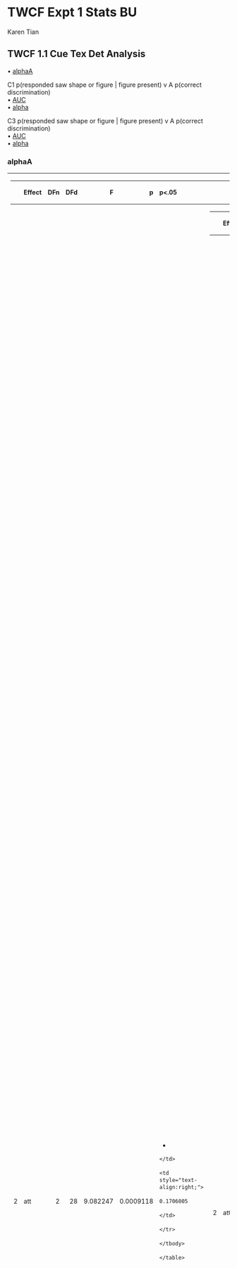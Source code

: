 TWCF Expt 1 Stats BU
================
Karen Tian

## TWCF 1.1 Cue Tex Det Analysis

• [alphaA](#alphaa)

C1 p(responded saw shape or figure | figure present) v A p(correct
discrimination)  
• [AUC](#auc-of-c1va)  
• [alpha](#fitted-alpha-of-C1\(x\))

C3 p(responded saw shape or figure | figure present) v A p(correct
discrimination)  
• [AUC](#auc-of-c3va)  
•
[alpha](#fitted-alpha-of-C3\(x\))

### alphaA

<table class="kable_wrapper">

<tbody>

<tr>

<td>

<table>

<thead>

<tr>

<th style="text-align:left;">

</th>

<th style="text-align:left;">

Effect

</th>

<th style="text-align:right;">

DFn

</th>

<th style="text-align:right;">

DFd

</th>

<th style="text-align:right;">

F

</th>

<th style="text-align:right;">

p

</th>

<th style="text-align:left;">

p\<.05

</th>

<th style="text-align:right;">

ges

</th>

</tr>

</thead>

<tbody>

<tr>

<td style="text-align:left;">

2

</td>

<td style="text-align:left;">

att

</td>

<td style="text-align:right;">

2

</td>

<td style="text-align:right;">

28

</td>

<td style="text-align:right;">

9.082247

</td>

<td style="text-align:right;">

0.0009118

</td>

<td style="text-align:left;">

  - 
    
    </td>
    
    <td style="text-align:right;">
    
    0.1706005
    
    </td>
    
    </tr>
    
    </tbody>
    
    </table>

</td>

<td>

<table>

<thead>

<tr>

<th style="text-align:left;">

</th>

<th style="text-align:left;">

Effect

</th>

<th style="text-align:right;">

W

</th>

<th style="text-align:right;">

p

</th>

<th style="text-align:left;">

p\<.05

</th>

</tr>

</thead>

<tbody>

<tr>

<td style="text-align:left;">

2

</td>

<td style="text-align:left;">

att

</td>

<td style="text-align:right;">

0.053937

</td>

<td style="text-align:right;">

0

</td>

<td style="text-align:left;">

  - 
    
    </td>
    
    </tr>
    
    </tbody>
    
    </table>

</td>

<td>

<table>

<thead>

<tr>

<th style="text-align:left;">

</th>

<th style="text-align:left;">

Effect

</th>

<th style="text-align:right;">

GGe

</th>

<th style="text-align:right;">

p\[GG\]

</th>

<th style="text-align:left;">

p\[GG\]\<.05

</th>

<th style="text-align:right;">

HFe

</th>

<th style="text-align:right;">

p\[HF\]

</th>

<th style="text-align:left;">

p\[HF\]\<.05

</th>

</tr>

</thead>

<tbody>

<tr>

<td style="text-align:left;">

2

</td>

<td style="text-align:left;">

att

</td>

<td style="text-align:right;">

0.513858

</td>

<td style="text-align:right;">

0.0087096

</td>

<td style="text-align:left;">

  - 
    
    </td>
    
    <td style="text-align:right;">
    
    0.5170924
    
    </td>
    
    <td style="text-align:right;">
    
    0.0085781
    
    </td>
    
    <td style="text-align:left;">
    
      - 
        
        </td>
        
        </tr>
        
        </tbody>
        
        </table>

</td>

</tr>

</tbody>

</table>

    ## [1] FALSE

<img src="twcf_expt1.1_stats_files/figure-gfm/alphaA-1.png" style="display: block; margin: auto auto auto 0;" />

### AUC of C1vA

<table class="kable_wrapper">

<tbody>

<tr>

<td>

<table>

<thead>

<tr>

<th style="text-align:left;">

</th>

<th style="text-align:left;">

Effect

</th>

<th style="text-align:right;">

DFn

</th>

<th style="text-align:right;">

DFd

</th>

<th style="text-align:right;">

F

</th>

<th style="text-align:right;">

p

</th>

<th style="text-align:left;">

p\<.05

</th>

<th style="text-align:right;">

ges

</th>

</tr>

</thead>

<tbody>

<tr>

<td style="text-align:left;">

2

</td>

<td style="text-align:left;">

att

</td>

<td style="text-align:right;">

2

</td>

<td style="text-align:right;">

28

</td>

<td style="text-align:right;">

17.31772

</td>

<td style="text-align:right;">

1.27e-05

</td>

<td style="text-align:left;">

  - 
    
    </td>
    
    <td style="text-align:right;">
    
    0.0681751
    
    </td>
    
    </tr>
    
    </tbody>
    
    </table>

</td>

<td>

<table>

<thead>

<tr>

<th style="text-align:left;">

</th>

<th style="text-align:left;">

Effect

</th>

<th style="text-align:right;">

W

</th>

<th style="text-align:right;">

p

</th>

<th style="text-align:left;">

p\<.05

</th>

</tr>

</thead>

<tbody>

<tr>

<td style="text-align:left;">

2

</td>

<td style="text-align:left;">

att

</td>

<td style="text-align:right;">

0.834087

</td>

<td style="text-align:right;">

0.3075203

</td>

<td style="text-align:left;">

</td>

</tr>

</tbody>

</table>

</td>

<td>

<table>

<thead>

<tr>

<th style="text-align:left;">

</th>

<th style="text-align:left;">

Effect

</th>

<th style="text-align:right;">

GGe

</th>

<th style="text-align:right;">

p\[GG\]

</th>

<th style="text-align:left;">

p\[GG\]\<.05

</th>

<th style="text-align:right;">

HFe

</th>

<th style="text-align:right;">

p\[HF\]

</th>

<th style="text-align:left;">

p\[HF\]\<.05

</th>

</tr>

</thead>

<tbody>

<tr>

<td style="text-align:left;">

2

</td>

<td style="text-align:left;">

att

</td>

<td style="text-align:right;">

0.8576969

</td>

<td style="text-align:right;">

4.32e-05

</td>

<td style="text-align:left;">

  - 
    
    </td>
    
    <td style="text-align:right;">
    
    0.9658799
    
    </td>
    
    <td style="text-align:right;">
    
    1.7e-05
    
    </td>
    
    <td style="text-align:left;">
    
      - 
        
        </td>
        
        </tr>
        
        </tbody>
        
        </table>

</td>

</tr>

</tbody>

</table>

    ## [1] FALSE

<img src="twcf_expt1.1_stats_files/figure-gfm/AUC_C1-1.png" style="display: block; margin: auto auto auto 0;" />

### fitted alpha of C1(x)

<table class="kable_wrapper">

<tbody>

<tr>

<td>

<table>

<thead>

<tr>

<th style="text-align:left;">

</th>

<th style="text-align:left;">

Effect

</th>

<th style="text-align:right;">

DFn

</th>

<th style="text-align:right;">

DFd

</th>

<th style="text-align:right;">

F

</th>

<th style="text-align:right;">

p

</th>

<th style="text-align:left;">

p\<.05

</th>

<th style="text-align:right;">

ges

</th>

</tr>

</thead>

<tbody>

<tr>

<td style="text-align:left;">

2

</td>

<td style="text-align:left;">

att

</td>

<td style="text-align:right;">

2

</td>

<td style="text-align:right;">

28

</td>

<td style="text-align:right;">

3.584562

</td>

<td style="text-align:right;">

0.0411103

</td>

<td style="text-align:left;">

  - 
    
    </td>
    
    <td style="text-align:right;">
    
    0.0133264
    
    </td>
    
    </tr>
    
    </tbody>
    
    </table>

</td>

<td>

<table>

<thead>

<tr>

<th style="text-align:left;">

</th>

<th style="text-align:left;">

Effect

</th>

<th style="text-align:right;">

W

</th>

<th style="text-align:right;">

p

</th>

<th style="text-align:left;">

p\<.05

</th>

</tr>

</thead>

<tbody>

<tr>

<td style="text-align:left;">

2

</td>

<td style="text-align:left;">

att

</td>

<td style="text-align:right;">

0.4387247

</td>

<td style="text-align:right;">

0.0047233

</td>

<td style="text-align:left;">

  - 
    
    </td>
    
    </tr>
    
    </tbody>
    
    </table>

</td>

<td>

<table>

<thead>

<tr>

<th style="text-align:left;">

</th>

<th style="text-align:left;">

Effect

</th>

<th style="text-align:right;">

GGe

</th>

<th style="text-align:right;">

p\[GG\]

</th>

<th style="text-align:left;">

p\[GG\]\<.05

</th>

<th style="text-align:right;">

HFe

</th>

<th style="text-align:right;">

p\[HF\]

</th>

<th style="text-align:left;">

p\[HF\]\<.05

</th>

</tr>

</thead>

<tbody>

<tr>

<td style="text-align:left;">

2

</td>

<td style="text-align:left;">

att

</td>

<td style="text-align:right;">

0.640502

</td>

<td style="text-align:right;">

0.0660072

</td>

<td style="text-align:left;">

</td>

<td style="text-align:right;">

0.6767461

</td>

<td style="text-align:right;">

0.062943

</td>

<td style="text-align:left;">

</td>

</tr>

</tbody>

</table>

</td>

</tr>

</tbody>

</table>

    ## [1] FALSE

<img src="twcf_expt1.1_stats_files/figure-gfm/alphaC1-1.png" style="display: block; margin: auto auto auto 0;" />

### AUC of C3vA

<table class="kable_wrapper">

<tbody>

<tr>

<td>

<table>

<thead>

<tr>

<th style="text-align:left;">

</th>

<th style="text-align:left;">

Effect

</th>

<th style="text-align:right;">

DFn

</th>

<th style="text-align:right;">

DFd

</th>

<th style="text-align:right;">

F

</th>

<th style="text-align:right;">

p

</th>

<th style="text-align:left;">

p\<.05

</th>

<th style="text-align:right;">

ges

</th>

</tr>

</thead>

<tbody>

<tr>

<td style="text-align:left;">

2

</td>

<td style="text-align:left;">

att

</td>

<td style="text-align:right;">

2

</td>

<td style="text-align:right;">

28

</td>

<td style="text-align:right;">

7.932289

</td>

<td style="text-align:right;">

0.0018647

</td>

<td style="text-align:left;">

  - 
    
    </td>
    
    <td style="text-align:right;">
    
    0.0156619
    
    </td>
    
    </tr>
    
    </tbody>
    
    </table>

</td>

<td>

<table>

<thead>

<tr>

<th style="text-align:left;">

</th>

<th style="text-align:left;">

Effect

</th>

<th style="text-align:right;">

W

</th>

<th style="text-align:right;">

p

</th>

<th style="text-align:left;">

p\<.05

</th>

</tr>

</thead>

<tbody>

<tr>

<td style="text-align:left;">

2

</td>

<td style="text-align:left;">

att

</td>

<td style="text-align:right;">

0.8419144

</td>

<td style="text-align:right;">

0.3267696

</td>

<td style="text-align:left;">

</td>

</tr>

</tbody>

</table>

</td>

<td>

<table>

<thead>

<tr>

<th style="text-align:left;">

</th>

<th style="text-align:left;">

Effect

</th>

<th style="text-align:right;">

GGe

</th>

<th style="text-align:right;">

p\[GG\]

</th>

<th style="text-align:left;">

p\[GG\]\<.05

</th>

<th style="text-align:right;">

HFe

</th>

<th style="text-align:right;">

p\[HF\]

</th>

<th style="text-align:left;">

p\[HF\]\<.05

</th>

</tr>

</thead>

<tbody>

<tr>

<td style="text-align:left;">

2

</td>

<td style="text-align:left;">

att

</td>

<td style="text-align:right;">

0.8634941

</td>

<td style="text-align:right;">

0.0032

</td>

<td style="text-align:left;">

  - 
    
    </td>
    
    <td style="text-align:right;">
    
    0.9738776
    
    </td>
    
    <td style="text-align:right;">
    
    0.0020672
    
    </td>
    
    <td style="text-align:left;">
    
      - 
        
        </td>
        
        </tr>
        
        </tbody>
        
        </table>

</td>

</tr>

</tbody>

</table>

    ## [1] FALSE

<img src="twcf_expt1.1_stats_files/figure-gfm/AUC_C3-1.png" style="display: block; margin: auto auto auto 0;" />

### fitted alpha of C3(x)

<table class="kable_wrapper">

<tbody>

<tr>

<td>

<table>

<thead>

<tr>

<th style="text-align:left;">

</th>

<th style="text-align:left;">

Effect

</th>

<th style="text-align:right;">

DFn

</th>

<th style="text-align:right;">

DFd

</th>

<th style="text-align:right;">

F

</th>

<th style="text-align:right;">

p

</th>

<th style="text-align:left;">

p\<.05

</th>

<th style="text-align:right;">

ges

</th>

</tr>

</thead>

<tbody>

<tr>

<td style="text-align:left;">

2

</td>

<td style="text-align:left;">

att

</td>

<td style="text-align:right;">

2

</td>

<td style="text-align:right;">

28

</td>

<td style="text-align:right;">

1.590969

</td>

<td style="text-align:right;">

0.2215996

</td>

<td style="text-align:left;">

</td>

<td style="text-align:right;">

0.0566039

</td>

</tr>

</tbody>

</table>

</td>

<td>

<table>

<thead>

<tr>

<th style="text-align:left;">

</th>

<th style="text-align:left;">

Effect

</th>

<th style="text-align:right;">

W

</th>

<th style="text-align:right;">

p

</th>

<th style="text-align:left;">

p\<.05

</th>

</tr>

</thead>

<tbody>

<tr>

<td style="text-align:left;">

2

</td>

<td style="text-align:left;">

att

</td>

<td style="text-align:right;">

0.0090852

</td>

<td style="text-align:right;">

0

</td>

<td style="text-align:left;">

  - 
    
    </td>
    
    </tr>
    
    </tbody>
    
    </table>

</td>

<td>

<table>

<thead>

<tr>

<th style="text-align:left;">

</th>

<th style="text-align:left;">

Effect

</th>

<th style="text-align:right;">

GGe

</th>

<th style="text-align:right;">

p\[GG\]

</th>

<th style="text-align:left;">

p\[GG\]\<.05

</th>

<th style="text-align:right;">

HFe

</th>

<th style="text-align:right;">

p\[HF\]

</th>

<th style="text-align:left;">

p\[HF\]\<.05

</th>

</tr>

</thead>

<tbody>

<tr>

<td style="text-align:left;">

2

</td>

<td style="text-align:left;">

att

</td>

<td style="text-align:right;">

0.5022817

</td>

<td style="text-align:right;">

0.2278426

</td>

<td style="text-align:left;">

</td>

<td style="text-align:right;">

0.5028092

</td>

<td style="text-align:right;">

0.227852

</td>

<td style="text-align:left;">

</td>

</tr>

</tbody>

</table>

</td>

</tr>

</tbody>

</table>

    ## [1] FALSE

<img src="twcf_expt1.1_stats_files/figure-gfm/alphaC3-1.png" style="display: block; margin: auto auto auto 0;" />
